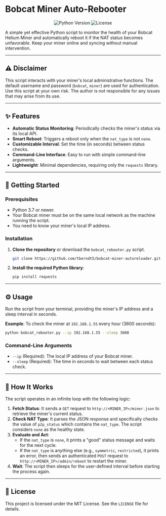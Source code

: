 # Bobcat Miner Auto-Rebooter

<p align="center">
  <img src="https://img.shields.io/badge/Python-3.7+-blue.svg" alt="Python Version">
  <img src="https://img.shields.io/badge/license-MIT-green.svg" alt="License">
</p>

A simple yet effective Python script to monitor the health of your Bobcat Helium Miner and automatically reboot it if the NAT status becomes unfavorable. Keep your miner online and syncing without manual intervention.

---

## ⚠️ Disclaimer

This script interacts with your miner's local administrative functions. The default username and password (`bobcat`, `miner`) are used for authentication. Use this script at your own risk. The author is not responsible for any issues that may arise from its use.

---

## ✨ Features

-   **Automatic Status Monitoring**: Periodically checks the miner's status via its local API.
-   **Smart Reboot**: Triggers a reboot only when the `nat_type` is not `none`.
-   **Customizable Interval**: Set the time (in seconds) between status checks.
-   **Command-Line Interface**: Easy to run with simple command-line arguments.
-   **Lightweight**: Minimal dependencies, requiring only the `requests` library.

---

## 🚀 Getting Started

### Prerequisites

-   Python 3.7 or newer.
-   Your Bobcat miner must be on the same local network as the machine running the script.
-   You need to know your miner's local IP address.

### Installation

1.  **Clone the repository** or download the `bobcat_rebooter.py` script.
    ```sh
    git clone https://github.com/tberndt5/bobcat-miner-autoreloader.git
    ```

2.  **Install the required Python library**:
    ```sh
    pip install requests
    ```

---

## ⚙️ Usage

Run the script from your terminal, providing the miner's IP address and a sleep interval in seconds.

**Example**: To check the miner at `192.168.1.55` every hour (3600 seconds):

```sh
python bobcat_rebooter.py --ip 192.168.1.55 --sleep 3600
```

### Command-Line Arguments

-   `--ip` (Required): The local IP address of your Bobcat miner.
-   `--sleep` (Required): The time in seconds to wait between each status check.

---

## 🔧 How It Works

The script operates in an infinite loop with the following logic:

1.  **Fetch Status**: It sends a `GET` request to `http://<MINER_IP>/miner.json` to retrieve the miner's current status.
2.  **Check NAT Type**: It parses the JSON response and specifically checks the value of `p2p_status` which contains the `nat_type`. The script considers `none` as the healthy state.
3.  **Evaluate and Act**:
    -   If the `nat_type` is `none`, it prints a "good" status message and waits for the next cycle.
    -   If the `nat_type` is anything else (e.g., `symmetric`, `restricted`), it prints an error, then sends an authenticated `POST` request to `http://<MINER_IP>/admin/reboot` to restart the miner.
4.  **Wait**: The script then sleeps for the user-defined interval before starting the process again.

---

## 📜 License

This project is licensed under the MIT License. See the `LICENSE` file for details.
